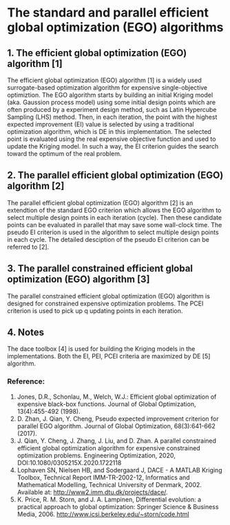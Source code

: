 # The standard and parallel efficient global optimization (EGO) algorithms

## 1. The efficient global optimization (EGO) algorithm [1] 

The efficient global optimization (EGO) algorithm [1] is a widely used surrogate-based optimization algorithm for expensive single-objective optimiztion. The EGO algorithm starts by building an initial Kriging model (aka. Gaussion process model) using some initial design points which are often produced by a experiment design method, such as Latin Hypercube Sampling (LHS) method. Then, in each iteration, the point with the highest expected improvement (EI) value is selected  by using a traditional optimization algorithm, which is DE in this implementation. The selected point is evaluated using the real expensive objective function and used to update the Kriging model. In such a way, the EI criterion guides the search toward the optimum of the real problem.


## 2. The parallel efficient global optimization (EGO) algorithm [2]
The parallel efficient global optimization (EGO) algorithm [2] is an extendtion of the standard EGO criterion which allows the EGO algorithm to select multiple design points in each iteration (cycle). Then these candidate points can be evaluated in parallel that may save some wall-clock time. The pseudo EI criterion is used in the algorithm to select multiple design points in each cycle. The detailed desciption of the pseudo EI criterion can be referred to [2]. 
 
 ## 3. The parallel constrained efficient global optimization (EGO) algorithm [3]
 The parallel constrained efficient global optimization (EGO) algorithm is designed for constrained expensive optimization problems. The PCEI criterion is used to pick up q updating points in each iteration.
 
 ## 4. Notes
The dace toolbox [4] is used for building the Kriging models in the implementations. 
Both the EI, PEI, PCEI criteria are maximized by DE [5] algorithm.

### Reference:
1. Jones, D.R., Schonlau, M., Welch, W.J.: Efficient global optimization of expensive black-box functions. Journal of Global Optimization, 13(4):455-492 (1998).
2. D. Zhan, J. Qian, Y. Cheng, Pseudo expected improvement criterion for parallel EGO algorithm. Journal of Global Optimization, 68(3):641-662 (2017).
3. J. Qian, Y. Cheng, J. Zhang, J. Liu, and D. Zhan. A parallel constrained efficient global optimization algorithm for expensive constrained optimization problems. Engineering Optimization, 2020, DOI:10.1080/0305215X.2020.1722118
4. Lophaven SN, Nielsen HB, and Sodergaard J, DACE - A MATLAB Kriging Toolbox, Technical Report IMM-TR-2002-12, Informatics and Mathematical Modelling, Technical University of Denmark, 2002. Available at: http://www2.imm.dtu.dk/projects/dace/.
5. K. Price, R. M. Storn, and J. A. Lampinen, Differential evolution: a practical approach to global optimization: Springer Science & Business Media, 2006. http://www.icsi.berkeley.edu/~storn/code.html
